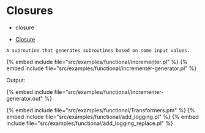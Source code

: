 # Closures

* closure


* [Closure](https://en.wikipedia.org/wiki/Closure_(computer_programming))

```
A subroutine that generates subroutines based on some input values.
```

{% embed include file="src/examples/functional/incrementer.pl" %}
{% embed include file="src/examples/functional/incrementer-generator.pl" %}

Output:

{% embed include file="src/examples/functional/incrementer-generator.out" %}


{% embed include file="src/examples/functional/Transformers.pm" %}
{% embed include file="src/examples/functional/add_logging.pl" %}
{% embed include file="src/examples/functional/add_logging_replace.pl" %}



